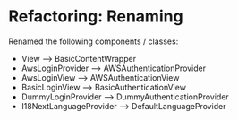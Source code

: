 # Refactoring: Renaming #
Renamed the following components / classes:
- View --> BasicContentWrapper
- AwsLoginProvider --> AWSAuthenticationProvider
- AwsLoginView --> AWSAuthenticationView
- BasicLoginView --> BasicAuthenticationView
- DummyLoginProvider --> DummyAuthenticationProvider
- I18NextLanguageProvider --> DefaultLanguageProvider